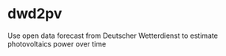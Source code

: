 # dwd2pv
Use open data forecast from Deutscher Wetterdienst to estimate photovoltaics power over time
